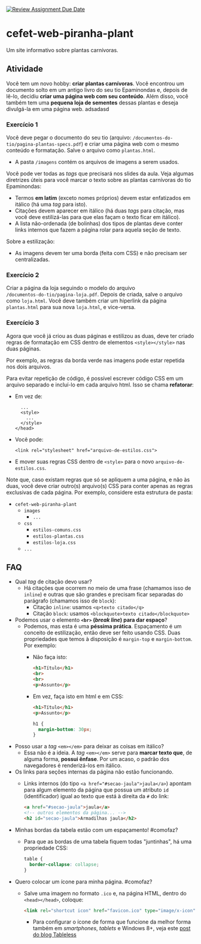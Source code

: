 [![Review Assignment Due Date](https://classroom.github.com/assets/deadline-readme-button-24ddc0f5d75046c5622901739e7c5dd533143b0c8e959d652212380cedb1ea36.svg)](https://classroom.github.com/a/9Bis-W_V)
# cefet-web-piranha-plant

Um site informativo sobre plantas carnívoras.

## Atividade

Você tem um novo hobby: **criar plantas carnívoras**. Você encontrou um
documento solto em um antigo livro do seu tio Epaminondas e, depois de lê-lo,
decidiu **criar uma página web com seu conteúdo**. Além disso, você também tem
uma **pequena loja de sementes** dessas plantas e deseja divulgá-la em uma
página web. adsadasd

### Exercício 1

Você deve pegar o documento do seu tio (arquivo:
`/documentos-do-tio/pagina-plantas-specs.pdf`) e criar uma página web com o
mesmo conteúdo e formatação. Salve o arquivo como `plantas.html`.

- A pasta `/imagens` contém os arquivos de imagens a serem usados.

Você pode ver todas as _tags_ que precisará nos slides da aula. Veja
algumas diretrizes úteis para você marcar o texto sobre as plantas
carnívoras do tio Epaminondas:

- Termos **em latim** (exceto nomes próprios) devem estar enfatizados em
  itálico (há uma _tag_ para isto).
- Citações devem aparecer em itálico (há duas _tags_ para citação, mas
  você deve estilizá-las para que elas façam o texto ficar em itálico).
- A lista não-ordenada (de bolinhas) dos tipos de plantas deve conter
  links internos que fazem a página rolar para aquela seção de texto.

Sobre a estilização:

- As imagens devem ter uma borda (feita com CSS) e não precisam ser centralizadas.

### Exercício 2

Criar a página da loja seguindo o modelo do arquivo  
`/documentos-do-tio/pagina-loja.pdf`. Depois de criada, salve o arquivo
como `loja.html`. Você deve também criar um hiperlink da página `plantas.html`
para sua nova `loja.html`, e vice-versa.

### Exercício 3

Agora que você já criou as duas páginas e estilizou as duas, deve ter
criado regras de formatação em CSS dentro de elementos `<style></style>`
nas duas páginas.

Por exemplo, as regras da borda verde nas imagens pode estar repetida
nos dois arquivos.

Para evitar repetição de código, é possível escrever código CSS em um arquivo
separado e incluí-lo em cada arquivo html. Isso se chama **refatorar**:

- Em vez de:

  ```
    ...
    <style>
      ...
    </style>
  </head>
  ```
- Você pode:
  
  ```
  <link rel="stylesheet" href="arquivo-de-estilos.css">
  ```

- E mover suas regras CSS dentro de `<style>` para o novo `arquivo-de-estilos.css`.

Note que, caso existam regras que só se apliquem a uma página, e não às duas,
você deve criar outro(s) arquivo(s) CSS para conter apenas as regras
exclusivas de cada página. Por exemplo, considere esta estrutura de pasta:
  - `cefet-web-piranha-plant`
    - `images`
      - `...`
    - `css`
      - `estilos-comuns.css`
      - `estilos-plantas.css`
      - `estilos-loja.css`
    - `...`

## FAQ

- Qual _tag_ de citação devo usar?
  - Há citações que ocorrem no meio de uma frase (chamamos isso de `inline`) e
    outras que são grandes e precisam ficar separadas do parágrafo (chamamos
    isso de `block`):
    - Citação `inline`: usamos `<q>texto citado</q>`
    - Citação `block`: usamos `<blockquote>texto citado</blockquote>`
- Podemos usar o elemento **`<br>` (_break line_) para dar espaço**?
  - Podemos, mas esta é uma **péssima prática**. Espaçamento é um conceito
    de estilização, então deve ser feito usando CSS. Duas propriedades que
    temos à disposição é `margin-top` e `margin-bottom`. Por exemplo:
    - Não faça isto:
    
      ```html
      <h1>Título</h1>
      <br>
      <br>
      <p>Assunto</p>
      ```
    - Em vez, faça isto em html e em CSS:
    
      ```html
      <h1>Título</h1>
      <p>Assunto</p>
      ```
      
      ```css
      h1 {
        margin-bottom: 30px;
      }
      ```
- Posso usar a _tag_ `<em></em>` para deixar as coisas em itálico?
  - Essa não é a ideia. A _tag_ `<em></em>` serve para **marcar texto que**, de
    alguma forma, **possui ênfase**. Por um acaso, o padrão dos navegadores é renderizá-los em itálico.
- Os links para seções internas da página não estão funcionando.
  - Links internos (do tipo `<a href="#secao-jaula">jaula</a>`) apontam para
    algum elemento da página que possua um atributo `id` (identificador)
    igual ao texto que está à direita da `#` do link:
    
    ```html
    <a href="#secao-jaula">jaula</a>
    <!-- outros elementos da página... -->
    <h2 id="secao-jaula">Armadilhas jaula</h2>
    ```
- Minhas bordas da tabela estão com um espaçamento! #comofaz?
  - Para que as bordas de uma tabela fiquem todas "juntinhas", há uma
    propriedade CSS:
    
    ```css
    table {
      border-collapse: collapse;
    }
    ```
- Quero colocar um ícone para minha página. #comofaz?
  - Salve uma imagem no formato `.ico` e, na página HTML, dentro
    do `<head></head>`, coloque:

    ```html
    <link rel="shortcut icon" href="favicon.ico" type="image/x-icon">
    ```

    - Para configurar o ícone de forma que funcione da melhor forma também em _smartphones_, _tablets_ e Windows 8+, veja este [post do blog Tableless](https://tableless.com.br/favicons/)
